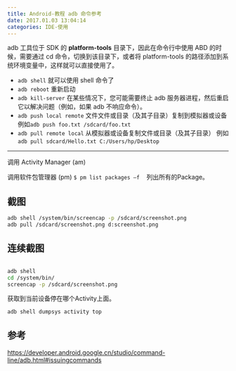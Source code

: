 ```yaml
---
title: Android-教程 adb 命令参考
date: 2017.01.03 13:04:14
categories: IDE-使用
---
```


adb 工具位于 SDK 的 **platform-tools** 目录下，因此在命令行中使用 ABD 的时候，需要通过 cd 命令，切换到该目录下，或者将 platform-tools 的路径添加到系统环境变量中，这样就可以直接使用了。

* `adb shell` 就可以使用 shell 命令了
* `adb reboot` 重新启动
* `adb kill-server` 在某些情况下，您可能需要终止 adb 服务器进程，然后重启它以解决问题（例如，如果 adb 不响应命令）。
* `adb push local remote` 文件文件或目录（及其子目录）复制到模拟器或设备
 例如`adb push foo.txt /sdcard/foo.txt`
* `adb pull remote local` 从模拟器或设备复制文件或目录（及其子目录） 例如`adb pull sdcard/Hello.txt C:/Users/hp/Desktop`

- - - - -

调用 Activity Manager (am)

调用软件包管理器 (pm)
`$ pm list packages –f`    列出所有的Package。

## 截图

```sh
adb shell /system/bin/screencap -p /sdcard/screenshot.png
adb pull /sdcard/screenshot.png d:screenshot.png
```

## 连续截图

```sh

adb shell
cd /system/bin/
screencap -p /sdcard/screenshot.png
```

获取到当前设备停在哪个Activity上面。

`adb shell dumpsys activity top`

## 参考

<https://developer.android.google.cn/studio/command-line/adb.html#issuingcommands>
